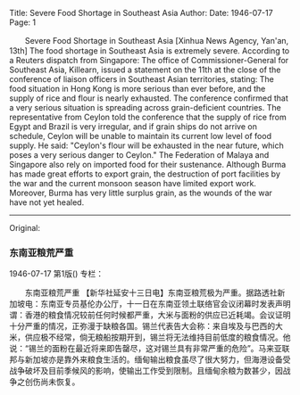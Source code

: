 Title: Severe Food Shortage in Southeast Asia
Author:
Date: 1946-07-17
Page: 1

　　Severe Food Shortage in Southeast Asia
    [Xinhua News Agency, Yan'an, 13th] The food shortage in Southeast Asia is extremely severe. According to a Reuters dispatch from Singapore: The office of Commissioner-General for Southeast Asia, Killearn, issued a statement on the 11th at the close of the conference of liaison officers in Southeast Asian territories, stating: The food situation in Hong Kong is more serious than ever before, and the supply of rice and flour is nearly exhausted. The conference confirmed that a very serious situation is spreading across grain-deficient countries. The representative from Ceylon told the conference that the supply of rice from Egypt and Brazil is very irregular, and if grain ships do not arrive on schedule, Ceylon will be unable to maintain its current low level of food supply. He said: "Ceylon's flour will be exhausted in the near future, which poses a very serious danger to Ceylon." The Federation of Malaya and Singapore also rely on imported food for their sustenance. Although Burma has made great efforts to export grain, the destruction of port facilities by the war and the current monsoon season have limited export work. Moreover, Burma has very little surplus grain, as the wounds of the war have not yet healed.



<hr /> 

Original: 


### 东南亚粮荒严重

1946-07-17
第1版()
专栏：

　　东南亚粮荒严重
    【新华社延安十三日电】东南亚粮荒极为严重。据路透社新加坡电：东南亚专员基伦办公厅，十一日在东南亚领土联络官会议闭幕时发表声明谓：香港的粮食情况较前任何时候都严重，大米与面粉的供应已近耗竭。会议证明十分严重的情况，正弥漫于缺粮各国。锡兰代表告大会称：来自埃及与巴西的大米，供应极不经常，倘无粮船按期开到，锡兰将无法维持目前低度的粮食情况。他说：“锡兰的面粉在最近将来即告罄尽，这对锡兰具有非常严重的危险”。马来亚联邦与新加坡亦是靠外来粮食生活的。缅甸输出粮食虽尽了很大努力，但海港设备受战争破坏及目前季候风的影响，使输出工作受到限制。且缅甸余粮为数甚少，因战争之创伤尚未恢复。

